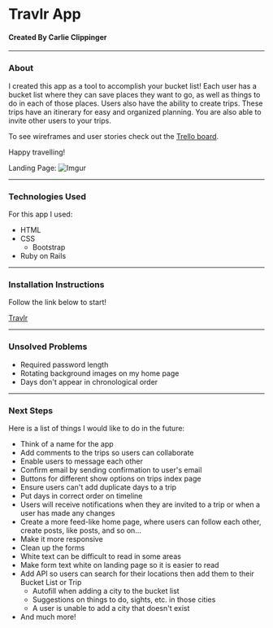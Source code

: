 # Travlr App
#### Created By Carlie Clippinger
--------
### About
I created this app as a tool to accomplish your bucket list! Each user has a bucket list where they can save places they want to go, as well as things to do in each of those places. Users also have the ability to create trips. These trips have an itinerary for easy and organized planning. You are also able to invite other users to your trips.

To see wireframes and user stories check out the [Trello board](https://trello.com/b/wouq1oiQ/wdi-project-2-travlr).

Happy travelling!

Landing Page: 
![Imgur](http://i.imgur.com/wcl3j2m.png)

--------
### Technologies Used
For this app I used:
* HTML
* CSS
    * Bootstrap
* Ruby on Rails

--------
### Installation Instructions
Follow the link below to start!

[Travlr](https://wdi-travlr-app.herokuapp.com/)

--------
### Unsolved Problems
* Required password length
* Rotating background images on my home page
* Days don't appear in chronological order

--------
### Next Steps
Here is a list of things I would like to do in the future:
* Think of a name for the app
* Add comments to the trips so users can collaborate
* Enable users to message each other
* Confirm email by sending confirmation to user's email
* Buttons for different show options on trips index page
* Ensure users can't add duplicate days to a trip
* Put days in correct order on timeline
* Users will receive notifications when they are invited to a trip or when a user has made any changes
* Create a more feed-like home page, where users can follow each other, create posts, like posts, and so on...
* Make it more responsive
* Clean up the forms
* White text can be difficult to read in some areas
* Make form text white on landing page so it is easier to read
* Add API so users can search for their locations then add them to their Bucket List or Trip
    * Autofill when adding a city to the bucket list
    * Suggestions on things to do, sights, etc. in those cities
    * A user is unable to add a city that doesn't exist
* And much more!

 

